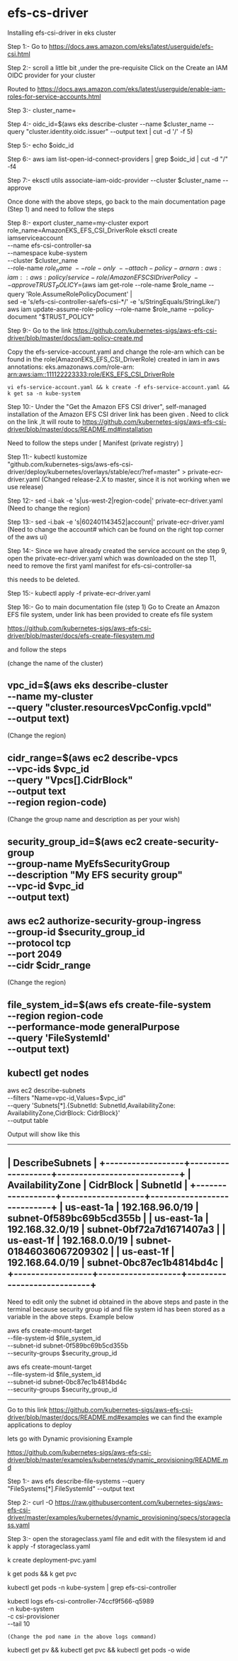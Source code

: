 # efs-cs-driver
Installing efs-csi-driver in eks cluster

Step 1:- Go to https://docs.aws.amazon.com/eks/latest/userguide/efs-csi.html

Step 2:- scroll a little bit ,under the pre-requisite Click on the Create an IAM OIDC provider for your cluster 

Routed to https://docs.aws.amazon.com/eks/latest/userguide/enable-iam-roles-for-service-accounts.html

Step 3:- cluster_name=<eks cluster name>

Step 4:- oidc_id=$(aws eks describe-cluster --name $cluster_name --query "cluster.identity.oidc.issuer" --output text | cut -d '/' -f 5)

Step 5:- echo $oidc_id

Step 6:- aws iam list-open-id-connect-providers | grep $oidc_id | cut -d "/" -f4

Step 7:- eksctl utils associate-iam-oidc-provider --cluster $cluster_name --approve

Once done with the above steps, go back to the main documentation page (Step 1) and need to follow the steps

Step 8:- export cluster_name=my-cluster
export role_name=AmazonEKS_EFS_CSI_DriverRole
eksctl create iamserviceaccount \
    --name efs-csi-controller-sa \
    --namespace kube-system \
    --cluster $cluster_name \
    --role-name $role_name \
    --role-only \
    --attach-policy-arn arn:aws:iam::aws:policy/service-role/AmazonEFSCSIDriverPolicy \
    --approve
TRUST_POLICY=$(aws iam get-role --role-name $role_name --query 'Role.AssumeRolePolicyDocument' | \
    sed -e 's/efs-csi-controller-sa/efs-csi-*/' -e 's/StringEquals/StringLike/')
aws iam update-assume-role-policy --role-name $role_name --policy-document "$TRUST_POLICY"

Step 9:- Go to the link https://github.com/kubernetes-sigs/aws-efs-csi-driver/blob/master/docs/iam-policy-create.md

Copy the efs-service-account.yaml and change the role-arn which can be found in the role(AmazonEKS_EFS_CSI_DriverRole) created in iam in aws
annotations:
    eks.amazonaws.com/role-arn: <arn:aws:iam::111122223333:role/EKS_EFS_CSI_DriverRole>

    vi efs-service-account.yaml && k create -f efs-service-account.yaml && k get sa -n kube-system


Step 10:- Under the "Get the Amazon EFS CSI driver", self-managed installation of the Amazon EFS CSI driver link has been given . Need to click on the link ,It will route to https://github.com/kubernetes-sigs/aws-efs-csi-driver/blob/master/docs/README.md#installation

Need to follow the steps under [ Manifest (private registry) ]

Step 11:- kubectl kustomize \
    "github.com/kubernetes-sigs/aws-efs-csi-driver/deploy/kubernetes/overlays/stable/ecr/?ref=master" > private-ecr-driver.yaml
    (Changed release-2.X to master, since it is not working when we use release)

Step 12:- sed -i.bak -e 's|us-west-2|region-code|' private-ecr-driver.yaml  (Need to change the region)

Step 13:- sed -i.bak -e 's|602401143452|account|' private-ecr-driver.yaml  (Need to change the account# which can be found on the right top corner of the aws ui)

Step 14:- Since we have already created the service account on the step 9, open the private-ecr-driver.yaml which was downloaded on the step 11, need to remove the first yaml manifest for efs-csi-controller-sa

  this needs to be deleted.

  Step 15:- kubectl apply -f private-ecr-driver.yaml

  Step 16:- Go to main documentation file (step 1)
  Go to Create an Amazon EFS file system, under link has been provided to create efs file system

  https://github.com/kubernetes-sigs/aws-efs-csi-driver/blob/master/docs/efs-create-filesystem.md

  and follow the steps

 (change the name of the cluster)

  vpc_id=$(aws eks describe-cluster \
    --name my-cluster \
    --query "cluster.resourcesVpcConfig.vpcId" \
    --output text)
------------------------------------------------------
(Change the region)

cidr_range=$(aws ec2 describe-vpcs \
    --vpc-ids $vpc_id \
    --query "Vpcs[].CidrBlock" \
    --output text \
    --region region-code)
-------------------------------------------------------------
(Change the group name and description as per your wish)

security_group_id=$(aws ec2 create-security-group \
    --group-name MyEfsSecurityGroup \
    --description "My EFS security group" \
    --vpc-id $vpc_id \
    --output text)
---------------------------------------------------------------
aws ec2 authorize-security-group-ingress \
    --group-id $security_group_id \
    --protocol tcp \
    --port 2049 \
    --cidr $cidr_range
----------------------------------------------------------------
(Change the region)

file_system_id=$(aws efs create-file-system \
    --region region-code \
    --performance-mode generalPurpose \
    --query 'FileSystemId' \
    --output text)
--------------------------------------------------------------
kubectl get nodes
---------------------------------------------------------------
aws ec2 describe-subnets \
    --filters "Name=vpc-id,Values=$vpc_id" \
    --query 'Subnets[*].{SubnetId: SubnetId,AvailabilityZone: AvailabilityZone,CidrBlock: CidrBlock}' \
    --output table

Output will show like this 

---------------------------------------------------------------------
|                          DescribeSubnets                          |
+------------------+-------------------+----------------------------+
| AvailabilityZone |     CidrBlock     |         SubnetId           |
+------------------+-------------------+----------------------------+
|  us-east-1a      |  192.168.96.0/19  |  subnet-0f589bc69b5cd355b  |
|  us-east-1a      |  192.168.32.0/19  |  subnet-0bf72a7d1671407a3  |
|  us-east-1f      |  192.168.0.0/19   |  subnet-01846036067209302  |
|  us-east-1f      |  192.168.64.0/19  |  subnet-0bc87ec1b4814bd4c  |
+------------------+-------------------+----------------------------+
-------------------------------------------------------------------------------------

Need to edit only the subnet id obtained in the above steps and paste in the terminal because security group id and file system id has been stored as a variable in the above steps. Example below

aws efs create-mount-target \
    --file-system-id $file_system_id \
    --subnet-id subnet-0f589bc69b5cd355b \
    --security-groups $security_group_id

aws efs create-mount-target \
    --file-system-id $file_system_id \
    --subnet-id subnet-0bc87ec1b4814bd4c \
    --security-groups $security_group_id

------------------------------------------------------------------------------
Go to this link https://github.com/kubernetes-sigs/aws-efs-csi-driver/blob/master/docs/README.md#examples
we can find the example applications to deploy 

lets go with Dynamic provisioning Example

https://github.com/kubernetes-sigs/aws-efs-csi-driver/blob/master/examples/kubernetes/dynamic_provisioning/README.md


Step 1:- aws efs describe-file-systems --query "FileSystems[*].FileSystemId" --output text

Step 2:- curl -O https://raw.githubusercontent.com/kubernetes-sigs/aws-efs-csi-driver/master/examples/kubernetes/dynamic_provisioning/specs/storageclass.yaml

Step 3:- open the storageclass.yaml file and edit with the filesystem id
and k apply -f storageclass.yaml

k create deployment-pvc.yaml

k get pods && k get pvc

kubectl get pods -n kube-system | grep efs-csi-controller

kubectl logs efs-csi-controller-74ccf9f566-q5989 \
    -n kube-system \
    -c csi-provisioner \
    --tail 10

    (Change the pod name in the above logs command)

kubectl get pv && kubectl get pvc && kubectl get pods -o wide




    



    



